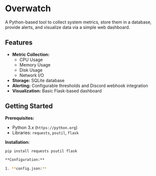 # Overwatch
A Python-based tool to collect system metrics, store them in a database, provide alerts, and visualize data via a simple web dashboard.

## Features

* **Metric Collection:**
    * CPU Usage
    * Memory Usage
    * Disk Usage
    * Network I/O
* **Storage:** SQLite database
* **Alerting:** Configurable thresholds and Discord webhook integration
* **Visualization:** Basic Flask-based dashboard

## Getting Started

**Prerequisites:**

* Python 3.x (`https://python.org`)
* Libraries: `requests`, `psutil`, `flask` 

**Installation:**

```bash
pip install requests psutil flask 

**Configuration:**

1. **config.json:**

